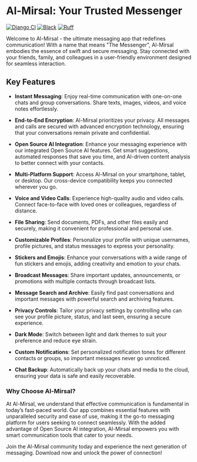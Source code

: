 # **Al-Mirsal: Your Trusted Messenger**

[![Django CI](https://github.com/youzarsiph/al-mirsal/actions/workflows/django.yml/badge.svg)](https://github.com/youzarsiph/al-mirsal/actions/workflows/ci.yml)
[![Black](https://github.com/youzarsiph/al-mirsal/actions/workflows/black.yml/badge.svg)](https://github.com/youzarsiph/al-mirsal/actions/workflows/black.yml)
[![Ruff](https://github.com/youzarsiph/al-mirsal/actions/workflows/ruff.yml/badge.svg)](https://github.com/youzarsiph/al-mirsal/actions/workflows/ruff.yml)

Welcome to Al-Mirsal - the ultimate messaging app that redefines communication! With a name that means "The Messenger", Al-Mirsal embodies the essence of swift and secure messaging. Stay connected with your friends, family, and colleagues in a user-friendly environment designed for seamless interaction.

## Key Features

- **Instant Messaging**: Enjoy real-time communication with one-on-one chats and group conversations. Share texts, images, videos, and voice notes effortlessly.

- **End-to-End Encryption**: Al-Mirsal prioritizes your privacy. All messages and calls are secured with advanced encryption technology, ensuring that your conversations remain private and confidential.

- **Open Source AI Integration**: Enhance your messaging experience with our integrated Open Source AI features. Get smart suggestions, automated responses that save you time, and AI-driven content analysis to better connect with your contacts.

- **Multi-Platform Support**: Access Al-Mirsal on your smartphone, tablet, or desktop. Our cross-device compatibility keeps you connected wherever you go.

- **Voice and Video Calls**: Experience high-quality audio and video calls. Connect face-to-face with loved ones or colleagues, regardless of distance.

- **File Sharing**: Send documents, PDFs, and other files easily and securely, making it convenient for professional and personal use.

- **Customizable Profiles**: Personalize your profile with unique usernames, profile pictures, and status messages to express your personality.

- **Stickers and Emojis**: Enhance your conversations with a wide range of fun stickers and emojis, adding creativity and emotion to your chats.

- **Broadcast Messages**: Share important updates, announcements, or promotions with multiple contacts through broadcast lists.

- **Message Search and Archive**: Easily find past conversations and important messages with powerful search and archiving features.

- **Privacy Controls**: Tailor your privacy settings by controlling who can see your profile picture, status, and last seen, ensuring a secure experience.

- **Dark Mode**: Switch between light and dark themes to suit your preference and reduce eye strain.

- **Custom Notifications**: Set personalized notification tones for different contacts or groups, so important messages never go unnoticed.

- **Chat Backup**: Automatically back up your chats and media to the cloud, ensuring your data is safe and easily recoverable.

### Why Choose Al-Mirsal?

At Al-Mirsal, we understand that effective communication is fundamental in today’s fast-paced world. Our app combines essential features with unparalleled security and ease of use, making it the go-to messaging platform for users seeking to connect seamlessly. With the added advantage of Open Source AI integration, Al-Mirsal empowers you with smart communication tools that cater to your needs.

Join the Al-Mirsal community today and experience the next generation of messaging. Download now and unlock the power of connection!
